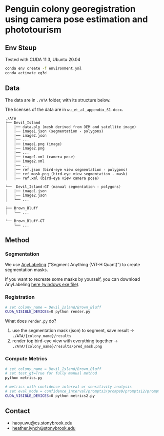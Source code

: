 # Penguin colony georegistration using camera pose estimation and phototourism 

## Env Steup
Tested with CUDA 11.3, Ubuntu 20.04
```bash
conda env create -f environment.yml
conda activate eg3d
```

## Data
The data are in ```./ATA``` folder, with its structure below.

The licenses of the data are in ```wu_et_al_appendix_S1.docx```.
```
./ATA
├── Devil_Island
│   |── data.ply (mesh derived from DEM and satellite image)
│   |── image1.json (segmentation - polygons)
│   |── image2.json 
│   |── ... 
│   |── image1.png (image)
│   |── image2.png
│   |── ... 
│   |── image1.xml (camera pose)
│   |── image2.xml
│   |── ... 
│   |── ref.json (bird-eye view segmentation - polygons)
│   |── ref_mask.png (bird-eye view segmentation - mask)
│   |── ref.xml (bird-eye view camera pose)

└──  Devil_Island-GT (manual segmentation - polygons)
│   |── image1.json
│   |── image2.json 
│   └── ...

├── Brown_Bluff
│   └── ...

└── Brown_Bluff-GT
    └── ...
```

## Method

### Segmentation
We use [AnyLabeling](https://github.com/vietanhdev/anylabeling) ("Segment Anything (ViT-H Quant)") to create segmentation masks. 

If you want to recreate some masks by yourself, you can download AnyLabeling [here (windows exe file)](https://github.com/vietanhdev/anylabeling/releases/download/v0.3.3/AnyLabeling.exe).

### Registration
```bash
# set colony_name = Devil_Island/Brown_Bluff
CUDA_VISIBLE_DEVICES=0 python render.py 
```
What does ```render.py``` do?
1. use the segmentation mask (json) to segment, save result -> ```./ATA/{colony_name}/results```
2. render top bird-eye view with everything together -> ```./ATA/{colony_name}/results/pred_mask.png```

### Compute Metrics
```bash
# set colony_name = Devil_Island/Brown_Bluff
# set test_gt=True for fully manual method
python metrics.py

# metrics with confidence interval or sensitivity analysis
# set eval_mode = confidence_interval/prompts3/promps9/prompts12/prompts15
CUDA_VISIBLE_DEVICES=0 python metrics2.py
```

## Contact
- haoyuwu@cs.stonybrook.edu
- heather.lynch@stonybrook.edu